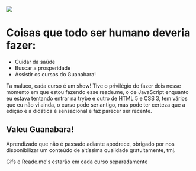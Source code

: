 <img src="https://github.com/franssa01/Courses/blob/main/Curso%20em%20V%C3%ADdeo/Image/Curso-em-video.jpeg">

# Coisas que todo ser humano deveria fazer:
+ Cuidar da saúde
+ Buscar a prosperidade
+ Assistir os cursos do Guanabara!

<p> Ta maluco, cada curso é um show! Tive o privilégio de fazer dois nesse momento em que estou fazendo esse reade.me, o de JavaScript enquanto eu estava 
  tentando entrar na trybe e outro de HTML 5 e CSS 3, tem vários que eu não vi ainda, o curso pode ser antigo, mas pode ter certeza que a edição e a 
  didática é sensacional e faz parecer ser recente. </p>
  
  ## Valeu Guanabara!
  <p> Aprendizado que não é passado adiante apodrece, obrigado por nos disponibilizar um conteúdo de altíssima qualidade gratuitamente, tmj.</p>
  
  <p> Gifs e Reade.me's estarão em cada curso separadamente </p> 
  
